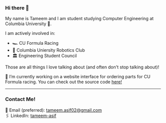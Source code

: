 ### Hi there 👋
My name is Tameem and I am student studying Computer Engineering at Columbia University 🦁. 

I am actively involved in:
- 🏎 CU Formula Racing
- 🦾 Columbia Uniersity Robotics Club 
- 🏛 Engineering Student Council

Those are all things I love talking about (and often don't stop talking about)!

🔭 I’m currently working on a website interface for ordering parts for CU Formula racing. You can check out the source code [here!](https://github.com/tameem-asif/fsae-ordering)  

---
### Contact Me!
📧 Email (preferred): tameem.asif02@gmail.com  
🖇 LinkedIn: [tameem-asif](https://www.linkedin.com/in/tameem-asif/)

<!--
**tameem-asif/tameem-asif** is a ✨ _special_ ✨ repository because its `README.md` (this file) appears on your GitHub profile.

Here are some ideas to get you started:

- 🔭 I’m currently working on ...
- 🌱 I’m currently learning ...
- 👯 I’m looking to collaborate on ...
- 🤔 I’m looking for help with ...
- 💬 Ask me about ...
- 📫 How to reach me: ...
- 😄 Pronouns: ...
- ⚡ Fun fact: ...
-->
